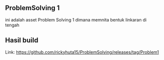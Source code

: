 ## ProblemSolving 1
ini adalah asset Problem Solving 1 dimana memnita bentuk linkaran di tengah
## Hasil build
Link:
https://github.com/rickyhuta15/ProblemSolving/releases/tag/Problem1
